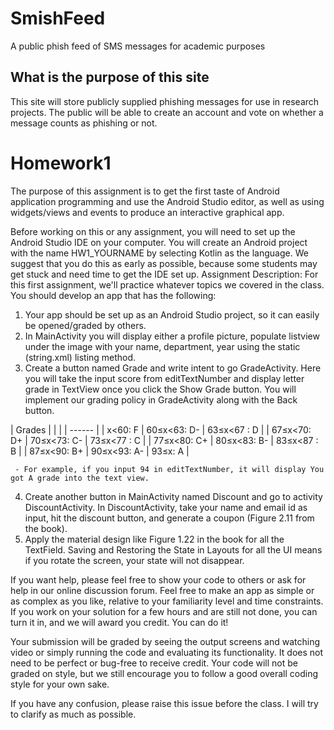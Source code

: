# SmishFeed
A public phish feed of SMS messages for academic purposes

## What is the purpose of this site

This site will store publicly supplied phishing messages for use in research projects. The public will be able to create an account and vote on whether a message counts as phishing or not.

# Homework1

The purpose of this assignment is to get the first taste of Android application programming and use the 
Android Studio editor, as well as using widgets/views and events to produce an interactive graphical app.  
 
Before working on this or any assignment, you will need to set up the Android Studio IDE on your computer. You will create an Android project with the name HW1_YOURNAME by selecting Kotlin as the language. We suggest that you do this as early as possible, because some students may get stuck and need time to get the IDE set up. 
Assignment Description: 
For this first assignment, we'll practice whatever topics we covered in the class. You should develop an app that has the following: 

1. Your app should be set up as an Android Studio project, so it can easily be opened/graded by others. 
2. In MainActivity you will display either a profile picture, populate listview under the image with your name, department, year using the static (string.xml) listing method.
3. Create a button named Grade and write intent to go GradeActivity. Here you will take the input score from editTextNumber and display letter grade in TextView once you click the Show Grade button. You will implement our grading policy in GradeActivity along with the Back button.

| Grades | | |
| ------ |
| x<60: F | 60≤x<63: D- | 63≤x<67 : D |
| 67≤x<70: D+ |	70≤x<73: C- | 73≤x<77 : C |
| 77≤x<80: C+ | 80≤x<83: B- |	83≤x<87 : B |
| 87≤x<90: B+ | 90≤x<93: A- |	93≤x: A |

     - For example, if you input 94 in editTextNumber, it will display You got A grade into the text view.
4. Create another button in MainActivity named Discount and go to activity DiscountActivity. In DiscountActivity, take your name and email id as input, hit the discount button, and generate a coupon (Figure 2.11 from the book).
5. Apply the material design like Figure 1.22 in the book for all the TextField. Saving and Restoring the State in Layouts for all the UI means if you rotate the screen, your state will not disappear. 
  
If you want help, please feel free to show your code to others or ask for help in our online discussion forum. Feel free to make an app as simple or as complex as you like, relative to your familiarity level and time constraints. If you work on your solution for a few hours and are still not done, you can turn it in, and we will award you credit. You can do it! 
 

Your submission will be graded by seeing the output screens and watching video or  simply running the code and evaluating its functionality. It does not need to be perfect or bug-free to receive credit. Your code will not be graded on style, but we still encourage you to follow a good overall coding style for your own sake. 

If you have any confusion, please raise this issue before the class. I will try to clarify as much as possible. 
